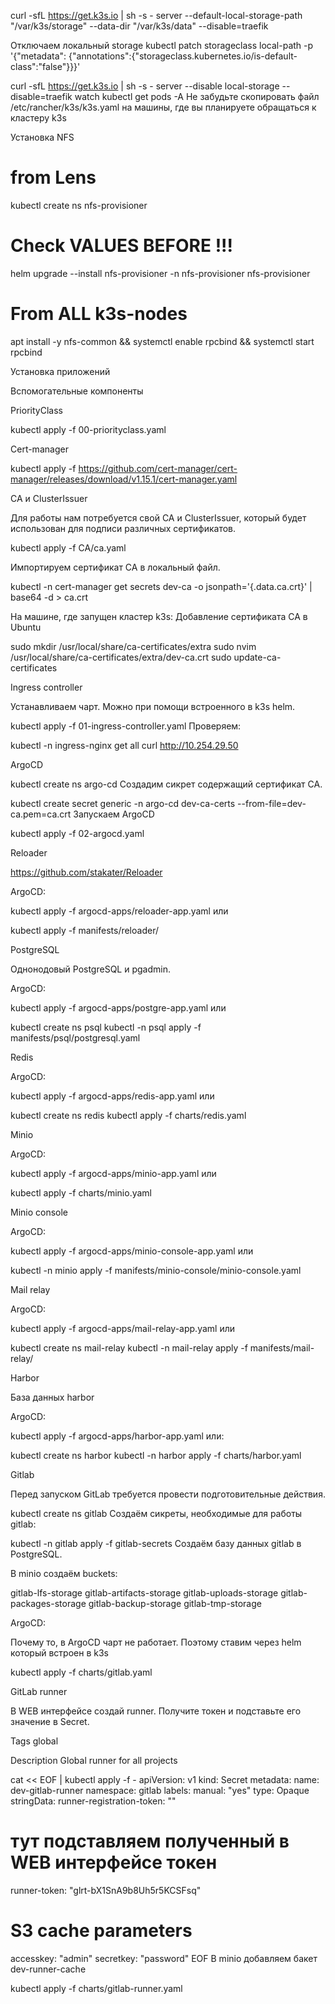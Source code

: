 curl -sfL https://get.k3s.io | sh -s - server --default-local-storage-path "/var/k3s/storage" --data-dir "/var/k3s/data" --disable=traefik

Отключаем локальный storage
kubectl patch storageclass local-path -p '{"metadata": {"annotations":{"storageclass.kubernetes.io/is-default-class":"false"}}}'


curl -sfL https://get.k3s.io | sh -s - server --disable local-storage --disable=traefik
watch kubectl get pods -A
Не забудьте скопировать файл /etc/rancher/k3s/k3s.yaml на машины, где вы планируете обращаться к кластеру k3s

Установка NFS
# from Lens
kubectl create ns nfs-provisioner

# Check VALUES BEFORE !!!
helm upgrade --install nfs-provisioner -n nfs-provisioner nfs-provisioner

# From ALL k3s-nodes
apt install -y nfs-common && systemctl enable rpcbind && systemctl start rpcbind

Установка приложений

Вспомогательные компоненты

PriorityClass

kubectl apply -f 00-priorityclass.yaml

Cert-manager

kubectl apply -f https://github.com/cert-manager/cert-manager/releases/download/v1.15.1/cert-manager.yaml

CA и ClusterIssuer

Для работы нам потребуется свой CA и ClusterIssuer, который будет использован для подписи различных сертификатов.

kubectl apply -f CA/ca.yaml

Импортируем сертификат CA в локальный файл.

kubectl -n cert-manager get secrets dev-ca -o jsonpath='{.data.ca\.crt}' | base64 -d > ca.crt

На машине, где запущен кластер k3s:
Добавление сертификата CA в Ubuntu

sudo mkdir /usr/local/share/ca-certificates/extra
sudo nvim /usr/local/share/ca-certificates/extra/dev-ca.crt
sudo update-ca-certificates


Ingress controller

Устанавливаем чарт. Можно при помощи встроенного в k3s helm.

kubectl apply -f 01-ingress-controller.yaml
Проверяем:

kubectl -n ingress-nginx get all
curl http://10.254.29.50

ArgoCD

kubectl create ns argo-cd
Создадим сикрет содержащий сертификат CA.

kubectl create secret generic -n argo-cd dev-ca-certs --from-file=dev-ca.pem=ca.crt
Запускаем ArgoCD

kubectl apply -f 02-argocd.yaml

Reloader

https://github.com/stakater/Reloader

ArgoCD:

kubectl apply -f argocd-apps/reloader-app.yaml
или

kubectl apply -f manifests/reloader/

PostgreSQL

Однонодовый PostgreSQL и pgadmin.

ArgoCD:

kubectl apply -f argocd-apps/postgre-app.yaml
или

kubectl create ns psql
kubectl -n psql apply -f manifests/psql/postgresql.yaml

Redis

ArgoCD:

kubectl apply -f argocd-apps/redis-app.yaml
или

kubectl create ns redis
kubectl apply -f charts/redis.yaml

Minio

ArgoCD:

kubectl apply -f argocd-apps/minio-app.yaml
или

kubectl apply -f charts/minio.yaml

Minio console

ArgoCD:

kubectl apply -f argocd-apps/minio-console-app.yaml
или

kubectl -n minio apply -f manifests/minio-console/minio-console.yaml

Mail relay

ArgoCD:

kubectl apply -f argocd-apps/mail-relay-app.yaml
или

kubectl create ns mail-relay
kubectl -n mail-relay apply -f manifests/mail-relay/

Harbor

База данных harbor

ArgoCD:

kubectl apply -f argocd-apps/harbor-app.yaml
или:

kubectl create ns harbor
kubectl -n harbor apply -f charts/harbor.yaml

Gitlab

Перед запуском GitLab требуется провести подготовительные действия.

kubectl create ns gitlab
Создаём сикреты, необходимые для работы gitlab:

kubectl -n gitlab apply -f gitlab-secrets
Создаём базу данных gitlab в PostgreSQL.

В minio создаём buckets:

gitlab-lfs-storage
gitlab-artifacts-storage
gitlab-uploads-storage
gitlab-packages-storage
gitlab-backup-storage
gitlab-tmp-storage

ArgoCD:

Почему то, в ArgoCD чарт не работает. Поэтому ставим через helm который встроен в k3s

kubectl apply -f charts/gitlab.yaml

GitLab runner

В WEB интерфейсе создай runner. Получите токен и подставьте eго значение в Secret.

Tags
global

Description
Global runner for all projects

cat << EOF | kubectl apply -f -
apiVersion: v1
kind: Secret
metadata:
  name: dev-gitlab-runner
  namespace: gitlab
  labels:
    manual: "yes"
type: Opaque
stringData:
  runner-registration-token: ""
  # тут подставляем полученный в WEB интерфейсе токен
  runner-token: "glrt-bX1SnA9b8Uh5r5KCSFsq"
  
  # S3 cache parameters
  accesskey: "admin"
  secretkey: "password"
EOF
В minio добавляем бакет dev-runner-cache

kubectl apply -f charts/gitlab-runner.yaml


